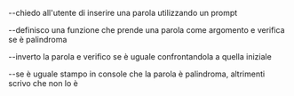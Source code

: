 --chiedo all'utente di inserire una parola utilizzando un prompt

--definisco una funzione che prende una parola come argomento e verifica se è palindroma

--inverto la parola e verifico se è uguale confrontandola a quella iniziale

--se è uguale stampo in console che la parola è palindroma, altrimenti scrivo che non lo è
